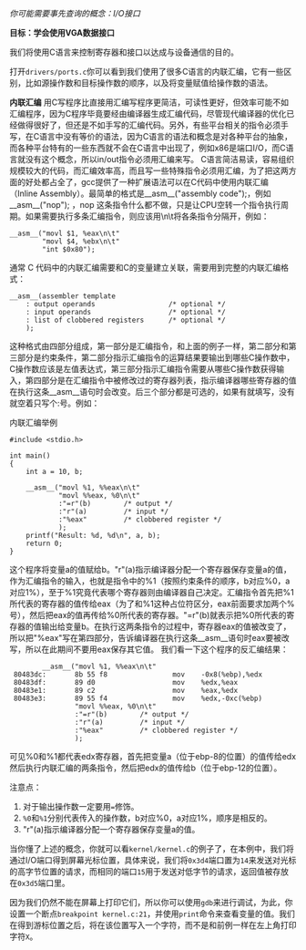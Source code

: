 *你可能需要事先查询的概念：I/O接口*

**目标：学会使用VGA数据接口**

我们将使用C语言来控制寄存器和接口以达成与设备通信的目的。

打开`drivers/ports.c`你可以看到我们使用了很多C语言的内联汇编，它有一些区别，比如源操作数和目标操作数的顺序，以及将变量赋值给操作数的语法。

**内联汇编**
用C写程序比直接用汇编写程序更简洁，可读性更好，但效率可能不如汇编程序，因为C程序毕竟要经由编译器生成汇编代码，尽管现代编译器的优化已经做得很好了，但还是不如手写的汇编代码。另外，有些平台相关的指令必须手写，在C语言中没有等价的语法，因为C语言的语法和概念是对各种平台的抽象，而各种平台特有的一些东西就不会在C语言中出现了，例如x86是端口I/O，而C语言就没有这个概念，所以in/out指令必须用汇编来写。
C语言简洁易读，容易组织规模较大的代码，而汇编效率高，而且写一些特殊指令必须用汇编，为了把这两方面的好处都占全了，gcc提供了一种扩展语法可以在C代码中使用内联汇编（Inline Assembly）。最简单的格式是__asm__("assembly code");，例如__asm__("nop"); ，nop 这条指令什么都不做，只是让CPU空转一个指令执行周期。如果需要执行多条汇编指令，则应该用\n\t将各条指令分隔开，例如：
```
__asm__("movl $1, %eax\n\t"
	    "movl $4, %ebx\n\t"
	    "int $0x80");
```
通常 C 代码中的内联汇编需要和C的变量建立关联，需要用到完整的内联汇编格式：
```
__asm__(assembler template 
	: output operands                  /* optional */
	: input operands                   /* optional */
	: list of clobbered registers      /* optional */
	);
```
这种格式由四部分组成，第一部分是汇编指令，和上面的例子一样，第二部分和第三部分是约束条件，第二部分指示汇编指令的运算结果要输出到哪些C操作数中，C操作数应该是左值表达式，第三部分指示汇编指令需要从哪些C操作数获得输入，第四部分是在汇编指令中被修改过的寄存器列表，指示编译器哪些寄存器的值在执行这条__asm__语句时会改变。后三个部分都是可选的，如果有就填写，没有就空着只写个:号。例如：


内联汇编举例
```
#include <stdio.h>

int main() 
{
    int a = 10, b;

	__asm__("movl %1, %%eax\n\t"
		    "movl %%eax, %0\n\t"
		    :"=r"(b)        /* output */
		    :"r"(a)         /* input */
		    :"%eax"         /* clobbered register */
		    );
	printf("Result: %d, %d\n", a, b);
	return 0;
}
```
这个程序将变量a的值赋给b。"r"(a)指示编译器分配一个寄存器保存变量a的值，作为汇编指令的输入，也就是指令中的%1（按照约束条件的顺序，b对应%0，a对应1%），至于%1究竟代表哪个寄存器则由编译器自己决定。汇编指令首先把%1所代表的寄存器的值传给eax（为了和%1这种占位符区分，eax前面要求加两个%号），然后把eax的值再传给%0所代表的寄存器。"=r"(b)就表示把%0所代表的寄存器的值输出给变量b。在执行这两条指令的过程中，寄存器eax的值被改变了，所以把"%eax"写在第四部分，告诉编译器在执行这条__asm__语句时eax要被改写，所以在此期间不要用eax保存其它值。
我们看一下这个程序的反汇编结果：
```
        __asm__("movl %1, %%eax\n\t"
 80483dc:       8b 55 f8                mov    -0x8(%ebp),%edx
 80483df:       89 d0                   mov    %edx,%eax
 80483e1:       89 c2                   mov    %eax,%edx
 80483e3:       89 55 f4                mov    %edx,-0xc(%ebp)
                "movl %%eax, %0\n\t"
                :"=r"(b)        /* output */
                :"r"(a)         /* input */
                :"%eax"         /* clobbered register */
                );
```
可见%0和%1都代表edx寄存器，首先把变量a（位于ebp-8的位置）的值传给edx然后执行内联汇编的两条指令，然后把edx的值传给b（位于ebp-12的位置）。

注意点：
1. 对于输出操作数一定要用`=`修饰。
2. `%0`和`%1`分别代表传入的操作数，b对应%0，a对应1%，顺序是相反的。
3. "r"(a)指示编译器分配一个寄存器保存变量a的值。

当你懂了上述的概念，你就可以看`kernel/kernel.c`的例子了，在本例中，我们将通过I/O端口得到屏幕光标位置，具体来说，我们将`0x3d4`端口置为`14`来发送对光标的高字节位置的请求，而相同的端口`15`用于发送对低字节的请求，返回值被存放在`0x3d5`端口里。

因为我们仍然不能在屏幕上打印它们，所以你可以使用`gdb`来进行调试，为此，你设置一个断点`breakpoint kernel.c:21`，并使用`print`命令来查看变量的值。我们在得到游标位置之后，将在该位置写入一个字符，而不是和前例一样在左上角打印字符`X`。  
